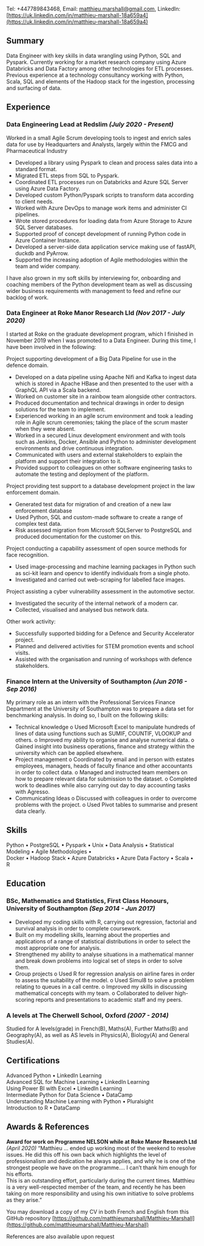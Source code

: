 Tel: +447789843468, Email: [matthieu.marshall@gmail.com](mailto:matthieu.marshall@gmail.com), 
LinkedIn: [https://uk.linkedin.com/in/matthieu-marshall-18a659a4](https://uk.linkedin.com/in/matthieu-marshall-18a659a4)

## Summary

Data Engineer with key skills in data wrangling using Python, SQL and Pyspark. Currently working for a market research company using Azure Databricks and Data Factory among other technologies for ETL processes. Previous experience at a technology consultancy working with Python, Scala, SQL and elements of the Hadoop stack for the ingestion, processing and surfacing of data.

## Experience

### Data Engineering Lead at Redslim _(July 2020 - Present)_
Worked in a small Agile Scrum developing tools to ingest and enrich sales data for use by Headquarters and Analysts, largely within the FMCG and Pharmaceutical Industry

- Developed a library using Pyspark to clean and process sales data into a standard format.
- Migrated ETL steps from SQL to Pyspark.
- Coordinated ETL processes run on Databricks and Azure SQL Server using Azure Data Factory.
- Developed custom Python/Pyspark scripts to transform data according to client needs.
- Worked with Azure DevOps to manage work items and administer CI pipelines.
- Wrote stored procedures for loading data from Azure Storage to Azure SQL Server databases.
- Supported proof of concept development of running Python code in Azure Container Instance.
- Developed a server-side data application service making use of fastAPI, duckdb and PyArrow.
- Supported the increasing adoption of Agile methodologies within the team and wider company.

I have also grown in my soft skills by interviewing for, onboarding and coaching members of the Python development team as well as discussing wider business requirements with management to feed and refine our backlog of work.

### Data Engineer at Roke Manor Research Lld _(Nov 2017 - July 2020)_
I started at Roke on the graduate development program, which I finished in November 2019 when I was promoted to a Data Engineer. During this time, I have been involved in the following:

Project supporting development of a Big Data Pipeline for use in the defence domain.
- Developed on a data pipeline using Apache Nifi and Kafka to ingest data which is stored in Apache HBase and
then presented to the user with a GraphQL API via a Scala backend.
- Worked on customer site in a rainbow team alongside other contractors.
- Produced documentation and technical drawings in order to design solutions for the team to implement.
- Experienced working in an agile scrum environment and took a leading role in Agile scrum ceremonies; taking
the place of the scrum master when they were absent.
- Worked in a secured Linux development environment and with tools such as Jenkins, Docker, Ansible and
Python to administer development environments and drive continuous integration.
- Communicated with users and external stakeholders to explain the platform and support their integration to it.
- Provided support to colleagues on other software engineering tasks to automate the testing and deployment of
the platform.

Project providing test support to a database development project in the law enforcement domain.
- Generated test data for migration of and creation of a new law enforcement database
- Used Python, SQL and custom-made software to create a range of complex test data.
- Risk assessed migration from Microsoft SQLServer to PostgreSQL and produced documentation for the
customer on this.

Project conducting a capability assessment of open source methods for face recognition.
- Used image-processing and machine learning packages in Python such as sci-kit learn and opencv to identify
individuals from a single photo.
- Investigated and carried out web-scraping for labelled face images.

Project assisting a cyber vulnerability assessment in the automotive sector.
- Investigated the security of the internal network of a modern car.
- Collected, visualised and analysed bus network data.

Other work activity:
- Successfully supported bidding for a Defence and Security Accelerator project.
- Planned and delivered activities for STEM promotion events and school visits.
- Assisted with the organisation and running of workshops with defence stakeholders.

### Finance Intern at the University of Southampton _(Jun 2016 - Sep 2016)_
My primary role as an intern with the Professional Services Finance Department at the University of Southampton
was to prepare a data set for benchmarking analysis. In doing so, I built on the following skills:
- Technical knowledge
o Used Microsoft Excel to manipulate hundreds of lines of data using functions such as SUMIF, COUNTIF,
VLOOKUP and others.
o Improved my ability to organise and analyse numerical data.
o Gained insight into business operations, finance and strategy within the university which can be applied
elsewhere.
- Project management
o Coordinated by email and in person with estates employees, managers, heads of faculty finance and other
accountants in order to collect data.
o Managed and instructed team members on how to prepare relevant data for submission to the dataset.
o Completed work to deadlines while also carrying out day to day accounting tasks with Agresso.
- Communicating Ideas
o Discussed with colleagues in order to overcome problems with the project.
o Used Pivot tables to summarise and present data clearly.

## Skills
Python • PostgreSQL • Pyspark • Unix • Data Analysis • Statistical Modeling • Agile Methodologies •  
Docker • Hadoop Stack • Azure Databricks • Azure Data Factory • Scala • R 

## Education

### BSc, Mathematics and Statistics, First Class Honours, University of Southampton _(Sep 2014 - Jun 2017)_
- Developed my coding skills with R, carrying out regression, factorial and survival analysis in order to complete
coursework.
- Built on my modelling skills, learning about the properties and applications of a range of statistical distributions in
order to select the most appropriate one for analysis.
- Strengthened my ability to analyse situations in a mathematical manner and break down problems into logical set
of steps in order to solve them.
- Group projects
o Used R for regression analysis on airline fares in order to assess the suitability of the model.
o Used Simul8 to solve a problem relating to queues in a call centre.
o Improved my skills in discussing mathematical concepts with my team.
o Collaborated to deliver high-scoring reports and presentations to academic staff and my peers.

### A levels at The Cherwell School, Oxford _(2007 - 2014)_
Studied for A levels(grade) in French(B), Maths(A), Further Maths(B) and Geography(A), as well as AS levels in Physics(A), Biology(A) and
General Studies(A).

## Certifications
Advanced Python • LinkedIn Learning  
Advanced SQL for Machine Learning • LinkedIn Learning  
Using Power BI with Excel • LinkedIn Learning  
Intermediate Python for Data Science • DataCamp  
Understanding Machine Learning with Python • Pluralsight  
Introduction to R • DataCamp  

## Awards & References
**Award for work on Programme NELSON while at Roke Manor Research Ltd** _(April 2020)_
“Matthieu ... ended up working most of the weekend to resolve issues. He did this off his own back which highlights the level of professionalism and dedication he always applies, and why he is one of the strongest people we have on the programme.... I can’t thank him enough for his efforts.  
This is an outstanding effort, particularly during the current times. Matthieu is a very well-respected member of the team, and recently he has been taking on more responsibility and using his own initiative to solve problems as they arise.”


You may download a copy of my CV in both French and English from this GitHub repository [https://github.com/matthieumarshall/Matthieu-Marshall](https://github.com/matthieumarshall/Matthieu-Marshall)

References are also available upon request
